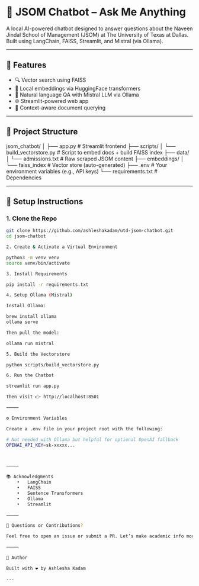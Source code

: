 # 🤖 JSOM Chatbot – Ask Me Anything

A local AI-powered chatbot designed to answer questions about the Naveen Jindal School of Management (JSOM) at The University of Texas at Dallas. Built using LangChain, FAISS, Streamlit, and Mistral (via Ollama).

---

## 🚀 Features

- 🔍 Vector search using FAISS
- 📄 Local embeddings via HuggingFace transformers
- 💬 Natural language QA with Mistral LLM via Ollama
- 🌐 Streamlit-powered web app
- 🧠 Context-aware document querying

---

## 📁 Project Structure

jsom_chatbot/
│
├── app.py                  # Streamlit frontend
├── scripts/
│   └── build_vectorstore.py  # Script to embed docs + build FAISS index
├── data/
│   └── admissions.txt       # Raw scraped JSOM content
├── embeddings/
│   └── faiss_index          # Vector store (auto-generated)
├── .env                    # Your environment variables (e.g., API keys)
└── requirements.txt        # Dependencies

---

## 🔧 Setup Instructions

### 1. Clone the Repo

```bash
git clone https://github.com/ashleshakadam/utd-jsom-chatbot.git
cd jsom-chatbot

2. Create & Activate a Virtual Environment

python3 -m venv venv
source venv/bin/activate

3. Install Requirements

pip install -r requirements.txt

4. Setup Ollama (Mistral)

Install Ollama:

brew install ollama
ollama serve

Then pull the model:

ollama run mistral

5. Build the Vectorstore

python scripts/build_vectorstore.py

6. Run the Chatbot

streamlit run app.py

Then visit 👉 http://localhost:8501

⸻

⚙️ Environment Variables

Create a .env file in your project root with the following:

# Not needed with Ollama but helpful for optional OpenAI fallback
OPENAI_API_KEY=sk-xxxxx...



⸻

📚 Acknowledgments
	•	LangChain
	•	FAISS
	•	Sentence Transformers
	•	Ollama
	•	Streamlit

⸻

💬 Questions or Contributions?

Feel free to open an issue or submit a PR. Let’s make academic info more accessible!

⸻

🧠 Author

Built with ❤️ by Ashlesha Kadam

---
